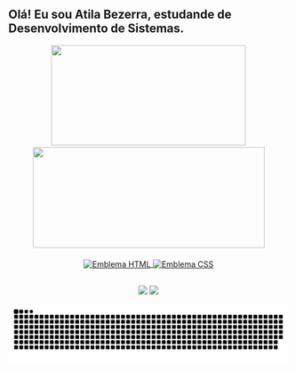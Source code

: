 ## Olá! Eu sou Atila Bezerra, estudande de Desenvolvimento de Sistemas.
<div align="center">
  <a href="https://github.com/atila-brz">
  <img height="180em" width="350em" src="https://github-readme-stats.vercel.app/api?username=atila-brz&show_icons=true&theme=dark&include_all_commits=true&count_private=true"/>
  <img height="181em" width="417em" src="https://github-readme-stats.vercel.app/api/top-langs/?username=atila-brz&layout=compact&langs_count=7&theme=dark"/>
    </div>
  
<div align="center" style="display: inline_block"><br>
  <img align="center" alt="Emblema HTML" src="https://img.shields.io/badge/HTML5-E34F26?style=for-the-badge&logo=html5&logoColor=white">
  <img align="center" alt="Emblema CSS"  src="https://img.shields.io/badge/CSS3-1572B6?style=for-the-badge&logo=css3&logoColor=white">
</div>
  
  ##
 
<div align="center"> 
  <a href = "mailto:atila.bzalm@gmail.com"><img src="https://img.shields.io/badge/-Gmail-%23333?style=for-the-badge&logo=gmail&logoColor=white" target="_blank"></a>
  <a href="https://www.linkedin.com/in/atila-bezerra/" target="_blank"><img src="https://img.shields.io/badge/-LinkedIn-%230077B5?style=for-the-badge&logo=linkedin&logoColor=white" target="_blank"></a> 
 
</div>

  ![Snake animation](https://github.com/atila-brz/atila-brz/blob/output/github-contribution-grid-snake.svg)
